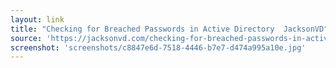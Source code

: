 ```yaml
---
layout: link
title: "Checking for Breached Passwords in Active Directory  JacksonVD"
source: 'https://jacksonvd.com/checking-for-breached-passwords-in-active-directory/'
screenshot: 'screenshots/c8847e6d-7518-4446-b7e7-d474a995a10e.jpg'
---
```


